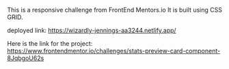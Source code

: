 This is a responsive challenge from FrontEnd Mentors.io
It is built using CSS GRID.

deployed link: https://wizardly-jennings-aa3244.netlify.app/

Here is the link for the project: https://www.frontendmentor.io/challenges/stats-preview-card-component-8JqbgoU62s